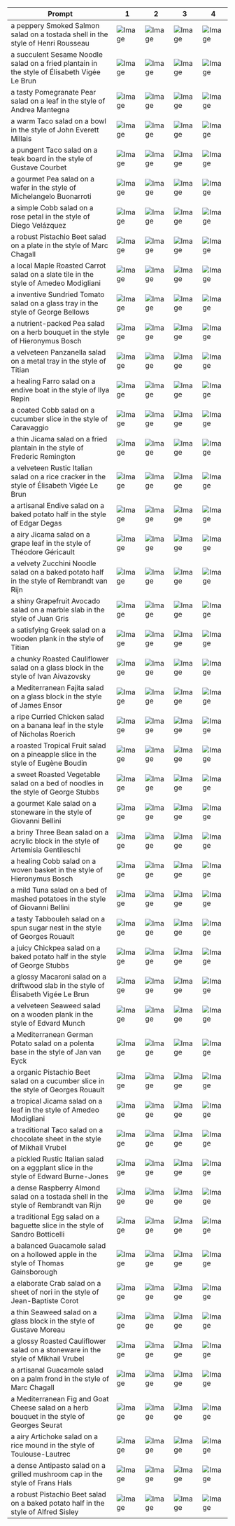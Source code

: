 | Prompt | 1 | 2 | 3 | 4 |
|-|-|-|-|-|
| a peppery Smoked Salmon salad on a tostada shell in the style of Henri Rousseau | ![Image](https://salad-benchmark-public-assets.s3.us-east-2.amazonaws.com/sdxl/552f733f-86e0-4092-b5ee-acba7c3cb298-0.jpg) | ![Image](https://salad-benchmark-public-assets.s3.us-east-2.amazonaws.com/sdxl/552f733f-86e0-4092-b5ee-acba7c3cb298-1.jpg) | ![Image](https://salad-benchmark-public-assets.s3.us-east-2.amazonaws.com/sdxl/552f733f-86e0-4092-b5ee-acba7c3cb298-2.jpg) | ![Image](https://salad-benchmark-public-assets.s3.us-east-2.amazonaws.com/sdxl/552f733f-86e0-4092-b5ee-acba7c3cb298-3.jpg) |
| a succulent Sesame Noodle salad on a fried plantain in the style of Élisabeth Vigée Le Brun | ![Image](https://salad-benchmark-public-assets.s3.us-east-2.amazonaws.com/sdxl/6eeecf0d-afec-4b46-b302-7a9ffbbd43de-0.jpg) | ![Image](https://salad-benchmark-public-assets.s3.us-east-2.amazonaws.com/sdxl/6eeecf0d-afec-4b46-b302-7a9ffbbd43de-1.jpg) | ![Image](https://salad-benchmark-public-assets.s3.us-east-2.amazonaws.com/sdxl/6eeecf0d-afec-4b46-b302-7a9ffbbd43de-2.jpg) | ![Image](https://salad-benchmark-public-assets.s3.us-east-2.amazonaws.com/sdxl/6eeecf0d-afec-4b46-b302-7a9ffbbd43de-3.jpg) |
| a tasty Pomegranate Pear salad on a leaf in the style of Andrea Mantegna | ![Image](https://salad-benchmark-public-assets.s3.us-east-2.amazonaws.com/sdxl/6e5a8526-be02-47a6-b2ce-b6583b7dc57b-0.jpg) | ![Image](https://salad-benchmark-public-assets.s3.us-east-2.amazonaws.com/sdxl/6e5a8526-be02-47a6-b2ce-b6583b7dc57b-1.jpg) | ![Image](https://salad-benchmark-public-assets.s3.us-east-2.amazonaws.com/sdxl/6e5a8526-be02-47a6-b2ce-b6583b7dc57b-2.jpg) | ![Image](https://salad-benchmark-public-assets.s3.us-east-2.amazonaws.com/sdxl/6e5a8526-be02-47a6-b2ce-b6583b7dc57b-3.jpg) |
| a warm Taco salad on a bowl in the style of John Everett Millais | ![Image](https://salad-benchmark-public-assets.s3.us-east-2.amazonaws.com/sdxl/455f5585-3a32-4497-9195-e6531f3e61fc-0.jpg) | ![Image](https://salad-benchmark-public-assets.s3.us-east-2.amazonaws.com/sdxl/455f5585-3a32-4497-9195-e6531f3e61fc-1.jpg) | ![Image](https://salad-benchmark-public-assets.s3.us-east-2.amazonaws.com/sdxl/455f5585-3a32-4497-9195-e6531f3e61fc-2.jpg) | ![Image](https://salad-benchmark-public-assets.s3.us-east-2.amazonaws.com/sdxl/455f5585-3a32-4497-9195-e6531f3e61fc-3.jpg) |
| a pungent Taco salad on a teak board in the style of Gustave Courbet | ![Image](https://salad-benchmark-public-assets.s3.us-east-2.amazonaws.com/sdxl/3c46a789-4c59-463c-abe0-8d1abe632ce4-0.jpg) | ![Image](https://salad-benchmark-public-assets.s3.us-east-2.amazonaws.com/sdxl/3c46a789-4c59-463c-abe0-8d1abe632ce4-1.jpg) | ![Image](https://salad-benchmark-public-assets.s3.us-east-2.amazonaws.com/sdxl/3c46a789-4c59-463c-abe0-8d1abe632ce4-2.jpg) | ![Image](https://salad-benchmark-public-assets.s3.us-east-2.amazonaws.com/sdxl/3c46a789-4c59-463c-abe0-8d1abe632ce4-3.jpg) |
| a gourmet Pea salad on a wafer in the style of Michelangelo Buonarroti | ![Image](https://salad-benchmark-public-assets.s3.us-east-2.amazonaws.com/sdxl/09b1b9cd-d2ad-4cce-b349-74ffbcd1b68c-0.jpg) | ![Image](https://salad-benchmark-public-assets.s3.us-east-2.amazonaws.com/sdxl/09b1b9cd-d2ad-4cce-b349-74ffbcd1b68c-1.jpg) | ![Image](https://salad-benchmark-public-assets.s3.us-east-2.amazonaws.com/sdxl/09b1b9cd-d2ad-4cce-b349-74ffbcd1b68c-2.jpg) | ![Image](https://salad-benchmark-public-assets.s3.us-east-2.amazonaws.com/sdxl/09b1b9cd-d2ad-4cce-b349-74ffbcd1b68c-3.jpg) |
| a simple Cobb salad on a rose petal in the style of Diego Velázquez | ![Image](https://salad-benchmark-public-assets.s3.us-east-2.amazonaws.com/sdxl/6306d04e-8de3-43c4-a47b-e56057f60a5c-0.jpg) | ![Image](https://salad-benchmark-public-assets.s3.us-east-2.amazonaws.com/sdxl/6306d04e-8de3-43c4-a47b-e56057f60a5c-1.jpg) | ![Image](https://salad-benchmark-public-assets.s3.us-east-2.amazonaws.com/sdxl/6306d04e-8de3-43c4-a47b-e56057f60a5c-2.jpg) | ![Image](https://salad-benchmark-public-assets.s3.us-east-2.amazonaws.com/sdxl/6306d04e-8de3-43c4-a47b-e56057f60a5c-3.jpg) |
| a robust Pistachio Beet salad on a plate in the style of Marc Chagall | ![Image](https://salad-benchmark-public-assets.s3.us-east-2.amazonaws.com/sdxl/1055d5e9-867b-4ac4-8b39-e0c10303ad15-0.jpg) | ![Image](https://salad-benchmark-public-assets.s3.us-east-2.amazonaws.com/sdxl/1055d5e9-867b-4ac4-8b39-e0c10303ad15-1.jpg) | ![Image](https://salad-benchmark-public-assets.s3.us-east-2.amazonaws.com/sdxl/1055d5e9-867b-4ac4-8b39-e0c10303ad15-2.jpg) | ![Image](https://salad-benchmark-public-assets.s3.us-east-2.amazonaws.com/sdxl/1055d5e9-867b-4ac4-8b39-e0c10303ad15-3.jpg) |
| a local Maple Roasted Carrot salad on a slate tile in the style of Amedeo Modigliani | ![Image](https://salad-benchmark-public-assets.s3.us-east-2.amazonaws.com/sdxl/58493deb-8ad5-4692-a92a-4dcbec9504c8-0.jpg) | ![Image](https://salad-benchmark-public-assets.s3.us-east-2.amazonaws.com/sdxl/58493deb-8ad5-4692-a92a-4dcbec9504c8-1.jpg) | ![Image](https://salad-benchmark-public-assets.s3.us-east-2.amazonaws.com/sdxl/58493deb-8ad5-4692-a92a-4dcbec9504c8-2.jpg) | ![Image](https://salad-benchmark-public-assets.s3.us-east-2.amazonaws.com/sdxl/58493deb-8ad5-4692-a92a-4dcbec9504c8-3.jpg) |
| a inventive Sundried Tomato salad on a glass tray in the style of George Bellows | ![Image](https://salad-benchmark-public-assets.s3.us-east-2.amazonaws.com/sdxl/a7f83416-8878-498c-af8a-f5e8053e09cc-0.jpg) | ![Image](https://salad-benchmark-public-assets.s3.us-east-2.amazonaws.com/sdxl/a7f83416-8878-498c-af8a-f5e8053e09cc-1.jpg) | ![Image](https://salad-benchmark-public-assets.s3.us-east-2.amazonaws.com/sdxl/a7f83416-8878-498c-af8a-f5e8053e09cc-2.jpg) | ![Image](https://salad-benchmark-public-assets.s3.us-east-2.amazonaws.com/sdxl/a7f83416-8878-498c-af8a-f5e8053e09cc-3.jpg) |
| a nutrient-packed Pea salad on a herb bouquet in the style of Hieronymus Bosch | ![Image](https://salad-benchmark-public-assets.s3.us-east-2.amazonaws.com/sdxl/3d7f226f-569c-4c59-96af-a18064742eda-0.jpg) | ![Image](https://salad-benchmark-public-assets.s3.us-east-2.amazonaws.com/sdxl/3d7f226f-569c-4c59-96af-a18064742eda-1.jpg) | ![Image](https://salad-benchmark-public-assets.s3.us-east-2.amazonaws.com/sdxl/3d7f226f-569c-4c59-96af-a18064742eda-2.jpg) | ![Image](https://salad-benchmark-public-assets.s3.us-east-2.amazonaws.com/sdxl/3d7f226f-569c-4c59-96af-a18064742eda-3.jpg) |
| a velveteen Panzanella salad on a metal tray in the style of Titian | ![Image](https://salad-benchmark-public-assets.s3.us-east-2.amazonaws.com/sdxl/3fe74804-c3f2-493f-bb7f-e0aca3e6c7d3-0.jpg) | ![Image](https://salad-benchmark-public-assets.s3.us-east-2.amazonaws.com/sdxl/3fe74804-c3f2-493f-bb7f-e0aca3e6c7d3-1.jpg) | ![Image](https://salad-benchmark-public-assets.s3.us-east-2.amazonaws.com/sdxl/3fe74804-c3f2-493f-bb7f-e0aca3e6c7d3-2.jpg) | ![Image](https://salad-benchmark-public-assets.s3.us-east-2.amazonaws.com/sdxl/3fe74804-c3f2-493f-bb7f-e0aca3e6c7d3-3.jpg) |
| a healing Farro salad on a endive boat in the style of Ilya Repin | ![Image](https://salad-benchmark-public-assets.s3.us-east-2.amazonaws.com/sdxl/541bb7c9-89b3-468a-be15-163880212bce-0.jpg) | ![Image](https://salad-benchmark-public-assets.s3.us-east-2.amazonaws.com/sdxl/541bb7c9-89b3-468a-be15-163880212bce-1.jpg) | ![Image](https://salad-benchmark-public-assets.s3.us-east-2.amazonaws.com/sdxl/541bb7c9-89b3-468a-be15-163880212bce-2.jpg) | ![Image](https://salad-benchmark-public-assets.s3.us-east-2.amazonaws.com/sdxl/541bb7c9-89b3-468a-be15-163880212bce-3.jpg) |
| a coated Cobb salad on a cucumber slice in the style of Caravaggio | ![Image](https://salad-benchmark-public-assets.s3.us-east-2.amazonaws.com/sdxl/c29ea479-bad2-44b2-aad9-8b9d9fac2aaa-0.jpg) | ![Image](https://salad-benchmark-public-assets.s3.us-east-2.amazonaws.com/sdxl/c29ea479-bad2-44b2-aad9-8b9d9fac2aaa-1.jpg) | ![Image](https://salad-benchmark-public-assets.s3.us-east-2.amazonaws.com/sdxl/c29ea479-bad2-44b2-aad9-8b9d9fac2aaa-2.jpg) | ![Image](https://salad-benchmark-public-assets.s3.us-east-2.amazonaws.com/sdxl/c29ea479-bad2-44b2-aad9-8b9d9fac2aaa-3.jpg) |
| a thin Jicama salad on a fried plantain in the style of Frederic Remington | ![Image](https://salad-benchmark-public-assets.s3.us-east-2.amazonaws.com/sdxl/e5292877-3ef6-4c14-9688-c00885104373-0.jpg) | ![Image](https://salad-benchmark-public-assets.s3.us-east-2.amazonaws.com/sdxl/e5292877-3ef6-4c14-9688-c00885104373-1.jpg) | ![Image](https://salad-benchmark-public-assets.s3.us-east-2.amazonaws.com/sdxl/e5292877-3ef6-4c14-9688-c00885104373-2.jpg) | ![Image](https://salad-benchmark-public-assets.s3.us-east-2.amazonaws.com/sdxl/e5292877-3ef6-4c14-9688-c00885104373-3.jpg) |
| a velveteen Rustic Italian salad on a rice cracker in the style of Élisabeth Vigée Le Brun | ![Image](https://salad-benchmark-public-assets.s3.us-east-2.amazonaws.com/sdxl/90fe4c09-76f1-4944-8bec-42850b261301-0.jpg) | ![Image](https://salad-benchmark-public-assets.s3.us-east-2.amazonaws.com/sdxl/90fe4c09-76f1-4944-8bec-42850b261301-1.jpg) | ![Image](https://salad-benchmark-public-assets.s3.us-east-2.amazonaws.com/sdxl/90fe4c09-76f1-4944-8bec-42850b261301-2.jpg) | ![Image](https://salad-benchmark-public-assets.s3.us-east-2.amazonaws.com/sdxl/90fe4c09-76f1-4944-8bec-42850b261301-3.jpg) |
| a artisanal Endive salad on a baked potato half in the style of Edgar Degas | ![Image](https://salad-benchmark-public-assets.s3.us-east-2.amazonaws.com/sdxl/2ba4cc99-4beb-4ce2-a587-d9b7865c8a96-0.jpg) | ![Image](https://salad-benchmark-public-assets.s3.us-east-2.amazonaws.com/sdxl/2ba4cc99-4beb-4ce2-a587-d9b7865c8a96-1.jpg) | ![Image](https://salad-benchmark-public-assets.s3.us-east-2.amazonaws.com/sdxl/2ba4cc99-4beb-4ce2-a587-d9b7865c8a96-2.jpg) | ![Image](https://salad-benchmark-public-assets.s3.us-east-2.amazonaws.com/sdxl/2ba4cc99-4beb-4ce2-a587-d9b7865c8a96-3.jpg) |
| a airy Jicama salad on a grape leaf in the style of Théodore Géricault | ![Image](https://salad-benchmark-public-assets.s3.us-east-2.amazonaws.com/sdxl/4cad01b4-2b74-4579-9217-7defaf35a4f9-0.jpg) | ![Image](https://salad-benchmark-public-assets.s3.us-east-2.amazonaws.com/sdxl/4cad01b4-2b74-4579-9217-7defaf35a4f9-1.jpg) | ![Image](https://salad-benchmark-public-assets.s3.us-east-2.amazonaws.com/sdxl/4cad01b4-2b74-4579-9217-7defaf35a4f9-2.jpg) | ![Image](https://salad-benchmark-public-assets.s3.us-east-2.amazonaws.com/sdxl/4cad01b4-2b74-4579-9217-7defaf35a4f9-3.jpg) |
| a velvety Zucchini Noodle salad on a baked potato half in the style of Rembrandt van Rijn | ![Image](https://salad-benchmark-public-assets.s3.us-east-2.amazonaws.com/sdxl/1560a546-224e-460f-b8ed-6cc6ba5fe258-0.jpg) | ![Image](https://salad-benchmark-public-assets.s3.us-east-2.amazonaws.com/sdxl/1560a546-224e-460f-b8ed-6cc6ba5fe258-1.jpg) | ![Image](https://salad-benchmark-public-assets.s3.us-east-2.amazonaws.com/sdxl/1560a546-224e-460f-b8ed-6cc6ba5fe258-2.jpg) | ![Image](https://salad-benchmark-public-assets.s3.us-east-2.amazonaws.com/sdxl/1560a546-224e-460f-b8ed-6cc6ba5fe258-3.jpg) |
| a shiny Grapefruit Avocado salad on a marble slab in the style of Juan Gris | ![Image](https://salad-benchmark-public-assets.s3.us-east-2.amazonaws.com/sdxl/c284b174-192d-4907-a6ae-c8af8c64a1d8-0.jpg) | ![Image](https://salad-benchmark-public-assets.s3.us-east-2.amazonaws.com/sdxl/c284b174-192d-4907-a6ae-c8af8c64a1d8-1.jpg) | ![Image](https://salad-benchmark-public-assets.s3.us-east-2.amazonaws.com/sdxl/c284b174-192d-4907-a6ae-c8af8c64a1d8-2.jpg) | ![Image](https://salad-benchmark-public-assets.s3.us-east-2.amazonaws.com/sdxl/c284b174-192d-4907-a6ae-c8af8c64a1d8-3.jpg) |
| a satisfying Greek salad on a wooden plank in the style of Titian | ![Image](https://salad-benchmark-public-assets.s3.us-east-2.amazonaws.com/sdxl/4fd1aeae-496f-4cb2-8aa6-d0035e8304ea-0.jpg) | ![Image](https://salad-benchmark-public-assets.s3.us-east-2.amazonaws.com/sdxl/4fd1aeae-496f-4cb2-8aa6-d0035e8304ea-1.jpg) | ![Image](https://salad-benchmark-public-assets.s3.us-east-2.amazonaws.com/sdxl/4fd1aeae-496f-4cb2-8aa6-d0035e8304ea-2.jpg) | ![Image](https://salad-benchmark-public-assets.s3.us-east-2.amazonaws.com/sdxl/4fd1aeae-496f-4cb2-8aa6-d0035e8304ea-3.jpg) |
| a chunky Roasted Cauliflower salad on a glass block in the style of Ivan Aivazovsky | ![Image](https://salad-benchmark-public-assets.s3.us-east-2.amazonaws.com/sdxl/5dd9d53e-bfdb-4336-92cc-2b8c09b08ca6-0.jpg) | ![Image](https://salad-benchmark-public-assets.s3.us-east-2.amazonaws.com/sdxl/5dd9d53e-bfdb-4336-92cc-2b8c09b08ca6-1.jpg) | ![Image](https://salad-benchmark-public-assets.s3.us-east-2.amazonaws.com/sdxl/5dd9d53e-bfdb-4336-92cc-2b8c09b08ca6-2.jpg) | ![Image](https://salad-benchmark-public-assets.s3.us-east-2.amazonaws.com/sdxl/5dd9d53e-bfdb-4336-92cc-2b8c09b08ca6-3.jpg) |
| a Mediterranean Fajita salad on a glass block in the style of James Ensor | ![Image](https://salad-benchmark-public-assets.s3.us-east-2.amazonaws.com/sdxl/4b7d03e7-1706-42e0-9105-52686ea81f38-0.jpg) | ![Image](https://salad-benchmark-public-assets.s3.us-east-2.amazonaws.com/sdxl/4b7d03e7-1706-42e0-9105-52686ea81f38-1.jpg) | ![Image](https://salad-benchmark-public-assets.s3.us-east-2.amazonaws.com/sdxl/4b7d03e7-1706-42e0-9105-52686ea81f38-2.jpg) | ![Image](https://salad-benchmark-public-assets.s3.us-east-2.amazonaws.com/sdxl/4b7d03e7-1706-42e0-9105-52686ea81f38-3.jpg) |
| a ripe Curried Chicken salad on a banana leaf in the style of Nicholas Roerich | ![Image](https://salad-benchmark-public-assets.s3.us-east-2.amazonaws.com/sdxl/f6d6a1f2-8610-468d-9599-4c5ea378918b-0.jpg) | ![Image](https://salad-benchmark-public-assets.s3.us-east-2.amazonaws.com/sdxl/f6d6a1f2-8610-468d-9599-4c5ea378918b-1.jpg) | ![Image](https://salad-benchmark-public-assets.s3.us-east-2.amazonaws.com/sdxl/f6d6a1f2-8610-468d-9599-4c5ea378918b-2.jpg) | ![Image](https://salad-benchmark-public-assets.s3.us-east-2.amazonaws.com/sdxl/f6d6a1f2-8610-468d-9599-4c5ea378918b-3.jpg) |
| a roasted Tropical Fruit salad on a pineapple slice in the style of Eugène Boudin | ![Image](https://salad-benchmark-public-assets.s3.us-east-2.amazonaws.com/sdxl/636e890c-4b1c-42d9-9e1d-302e43aca3d6-0.jpg) | ![Image](https://salad-benchmark-public-assets.s3.us-east-2.amazonaws.com/sdxl/636e890c-4b1c-42d9-9e1d-302e43aca3d6-1.jpg) | ![Image](https://salad-benchmark-public-assets.s3.us-east-2.amazonaws.com/sdxl/636e890c-4b1c-42d9-9e1d-302e43aca3d6-2.jpg) | ![Image](https://salad-benchmark-public-assets.s3.us-east-2.amazonaws.com/sdxl/636e890c-4b1c-42d9-9e1d-302e43aca3d6-3.jpg) |
| a sweet Roasted Vegetable salad on a bed of noodles in the style of George Stubbs | ![Image](https://salad-benchmark-public-assets.s3.us-east-2.amazonaws.com/sdxl/fa509ac5-ba7e-4c56-9c0c-ce6d45617f6d-0.jpg) | ![Image](https://salad-benchmark-public-assets.s3.us-east-2.amazonaws.com/sdxl/fa509ac5-ba7e-4c56-9c0c-ce6d45617f6d-1.jpg) | ![Image](https://salad-benchmark-public-assets.s3.us-east-2.amazonaws.com/sdxl/fa509ac5-ba7e-4c56-9c0c-ce6d45617f6d-2.jpg) | ![Image](https://salad-benchmark-public-assets.s3.us-east-2.amazonaws.com/sdxl/fa509ac5-ba7e-4c56-9c0c-ce6d45617f6d-3.jpg) |
| a gourmet Kale salad on a stoneware in the style of Giovanni Bellini | ![Image](https://salad-benchmark-public-assets.s3.us-east-2.amazonaws.com/sdxl/3c7cc1ff-4adc-4f0e-8192-0f2323377198-0.jpg) | ![Image](https://salad-benchmark-public-assets.s3.us-east-2.amazonaws.com/sdxl/3c7cc1ff-4adc-4f0e-8192-0f2323377198-1.jpg) | ![Image](https://salad-benchmark-public-assets.s3.us-east-2.amazonaws.com/sdxl/3c7cc1ff-4adc-4f0e-8192-0f2323377198-2.jpg) | ![Image](https://salad-benchmark-public-assets.s3.us-east-2.amazonaws.com/sdxl/3c7cc1ff-4adc-4f0e-8192-0f2323377198-3.jpg) |
| a briny Three Bean salad on a acrylic block in the style of Artemisia Gentileschi | ![Image](https://salad-benchmark-public-assets.s3.us-east-2.amazonaws.com/sdxl/85317d24-3e0f-4962-b042-3339494647b8-0.jpg) | ![Image](https://salad-benchmark-public-assets.s3.us-east-2.amazonaws.com/sdxl/85317d24-3e0f-4962-b042-3339494647b8-1.jpg) | ![Image](https://salad-benchmark-public-assets.s3.us-east-2.amazonaws.com/sdxl/85317d24-3e0f-4962-b042-3339494647b8-2.jpg) | ![Image](https://salad-benchmark-public-assets.s3.us-east-2.amazonaws.com/sdxl/85317d24-3e0f-4962-b042-3339494647b8-3.jpg) |
| a healing Cobb salad on a woven basket in the style of Hieronymus Bosch | ![Image](https://salad-benchmark-public-assets.s3.us-east-2.amazonaws.com/sdxl/5c063852-9df3-469d-8899-238cac88556a-0.jpg) | ![Image](https://salad-benchmark-public-assets.s3.us-east-2.amazonaws.com/sdxl/5c063852-9df3-469d-8899-238cac88556a-1.jpg) | ![Image](https://salad-benchmark-public-assets.s3.us-east-2.amazonaws.com/sdxl/5c063852-9df3-469d-8899-238cac88556a-2.jpg) | ![Image](https://salad-benchmark-public-assets.s3.us-east-2.amazonaws.com/sdxl/5c063852-9df3-469d-8899-238cac88556a-3.jpg) |
| a mild Tuna salad on a bed of mashed potatoes in the style of Giovanni Bellini | ![Image](https://salad-benchmark-public-assets.s3.us-east-2.amazonaws.com/sdxl/c17c1b0d-cd92-4407-9d78-8961b754c044-0.jpg) | ![Image](https://salad-benchmark-public-assets.s3.us-east-2.amazonaws.com/sdxl/c17c1b0d-cd92-4407-9d78-8961b754c044-1.jpg) | ![Image](https://salad-benchmark-public-assets.s3.us-east-2.amazonaws.com/sdxl/c17c1b0d-cd92-4407-9d78-8961b754c044-2.jpg) | ![Image](https://salad-benchmark-public-assets.s3.us-east-2.amazonaws.com/sdxl/c17c1b0d-cd92-4407-9d78-8961b754c044-3.jpg) |
| a tasty Tabbouleh salad on a spun sugar nest in the style of Georges Rouault | ![Image](https://salad-benchmark-public-assets.s3.us-east-2.amazonaws.com/sdxl/d9e2cfd0-ec48-4fac-a55d-c430d31c8f98-0.jpg) | ![Image](https://salad-benchmark-public-assets.s3.us-east-2.amazonaws.com/sdxl/d9e2cfd0-ec48-4fac-a55d-c430d31c8f98-1.jpg) | ![Image](https://salad-benchmark-public-assets.s3.us-east-2.amazonaws.com/sdxl/d9e2cfd0-ec48-4fac-a55d-c430d31c8f98-2.jpg) | ![Image](https://salad-benchmark-public-assets.s3.us-east-2.amazonaws.com/sdxl/d9e2cfd0-ec48-4fac-a55d-c430d31c8f98-3.jpg) |
| a juicy Chickpea salad on a baked potato half in the style of George Stubbs | ![Image](https://salad-benchmark-public-assets.s3.us-east-2.amazonaws.com/sdxl/678f48eb-9a2b-4f27-a37f-781b019e13dc-0.jpg) | ![Image](https://salad-benchmark-public-assets.s3.us-east-2.amazonaws.com/sdxl/678f48eb-9a2b-4f27-a37f-781b019e13dc-1.jpg) | ![Image](https://salad-benchmark-public-assets.s3.us-east-2.amazonaws.com/sdxl/678f48eb-9a2b-4f27-a37f-781b019e13dc-2.jpg) | ![Image](https://salad-benchmark-public-assets.s3.us-east-2.amazonaws.com/sdxl/678f48eb-9a2b-4f27-a37f-781b019e13dc-3.jpg) |
| a glossy Macaroni salad on a driftwood slab in the style of Élisabeth Vigée Le Brun | ![Image](https://salad-benchmark-public-assets.s3.us-east-2.amazonaws.com/sdxl/60561493-c90c-4599-939a-ad6d493b9578-0.jpg) | ![Image](https://salad-benchmark-public-assets.s3.us-east-2.amazonaws.com/sdxl/60561493-c90c-4599-939a-ad6d493b9578-1.jpg) | ![Image](https://salad-benchmark-public-assets.s3.us-east-2.amazonaws.com/sdxl/60561493-c90c-4599-939a-ad6d493b9578-2.jpg) | ![Image](https://salad-benchmark-public-assets.s3.us-east-2.amazonaws.com/sdxl/60561493-c90c-4599-939a-ad6d493b9578-3.jpg) |
| a velveteen Seaweed salad on a wooden plank in the style of Edvard Munch | ![Image](https://salad-benchmark-public-assets.s3.us-east-2.amazonaws.com/sdxl/867a1781-5b85-499e-b3c3-1baa5fb576e6-0.jpg) | ![Image](https://salad-benchmark-public-assets.s3.us-east-2.amazonaws.com/sdxl/867a1781-5b85-499e-b3c3-1baa5fb576e6-1.jpg) | ![Image](https://salad-benchmark-public-assets.s3.us-east-2.amazonaws.com/sdxl/867a1781-5b85-499e-b3c3-1baa5fb576e6-2.jpg) | ![Image](https://salad-benchmark-public-assets.s3.us-east-2.amazonaws.com/sdxl/867a1781-5b85-499e-b3c3-1baa5fb576e6-3.jpg) |
| a Mediterranean German Potato salad on a polenta base in the style of Jan van Eyck | ![Image](https://salad-benchmark-public-assets.s3.us-east-2.amazonaws.com/sdxl/0e0717d0-1e07-49d2-88f3-0a9a9fbccc12-0.jpg) | ![Image](https://salad-benchmark-public-assets.s3.us-east-2.amazonaws.com/sdxl/0e0717d0-1e07-49d2-88f3-0a9a9fbccc12-1.jpg) | ![Image](https://salad-benchmark-public-assets.s3.us-east-2.amazonaws.com/sdxl/0e0717d0-1e07-49d2-88f3-0a9a9fbccc12-2.jpg) | ![Image](https://salad-benchmark-public-assets.s3.us-east-2.amazonaws.com/sdxl/0e0717d0-1e07-49d2-88f3-0a9a9fbccc12-3.jpg) |
| a organic Pistachio Beet salad on a cucumber slice in the style of Georges Rouault | ![Image](https://salad-benchmark-public-assets.s3.us-east-2.amazonaws.com/sdxl/7f6c1534-783d-492a-b122-9d7dc00b6cc1-0.jpg) | ![Image](https://salad-benchmark-public-assets.s3.us-east-2.amazonaws.com/sdxl/7f6c1534-783d-492a-b122-9d7dc00b6cc1-1.jpg) | ![Image](https://salad-benchmark-public-assets.s3.us-east-2.amazonaws.com/sdxl/7f6c1534-783d-492a-b122-9d7dc00b6cc1-2.jpg) | ![Image](https://salad-benchmark-public-assets.s3.us-east-2.amazonaws.com/sdxl/7f6c1534-783d-492a-b122-9d7dc00b6cc1-3.jpg) |
| a tropical Jicama salad on a leaf in the style of Amedeo Modigliani | ![Image](https://salad-benchmark-public-assets.s3.us-east-2.amazonaws.com/sdxl/85c968b5-31da-4e18-bf2c-9e7f9ffc6dd3-0.jpg) | ![Image](https://salad-benchmark-public-assets.s3.us-east-2.amazonaws.com/sdxl/85c968b5-31da-4e18-bf2c-9e7f9ffc6dd3-1.jpg) | ![Image](https://salad-benchmark-public-assets.s3.us-east-2.amazonaws.com/sdxl/85c968b5-31da-4e18-bf2c-9e7f9ffc6dd3-2.jpg) | ![Image](https://salad-benchmark-public-assets.s3.us-east-2.amazonaws.com/sdxl/85c968b5-31da-4e18-bf2c-9e7f9ffc6dd3-3.jpg) |
| a traditional Taco salad on a chocolate sheet in the style of Mikhail Vrubel | ![Image](https://salad-benchmark-public-assets.s3.us-east-2.amazonaws.com/sdxl/63ceb1a2-13d0-40df-9ed6-062998c819d8-0.jpg) | ![Image](https://salad-benchmark-public-assets.s3.us-east-2.amazonaws.com/sdxl/63ceb1a2-13d0-40df-9ed6-062998c819d8-1.jpg) | ![Image](https://salad-benchmark-public-assets.s3.us-east-2.amazonaws.com/sdxl/63ceb1a2-13d0-40df-9ed6-062998c819d8-2.jpg) | ![Image](https://salad-benchmark-public-assets.s3.us-east-2.amazonaws.com/sdxl/63ceb1a2-13d0-40df-9ed6-062998c819d8-3.jpg) |
| a pickled Rustic Italian salad on a eggplant slice in the style of Edward Burne-Jones | ![Image](https://salad-benchmark-public-assets.s3.us-east-2.amazonaws.com/sdxl/0e5f2eff-71e7-467d-838b-4945c7486533-0.jpg) | ![Image](https://salad-benchmark-public-assets.s3.us-east-2.amazonaws.com/sdxl/0e5f2eff-71e7-467d-838b-4945c7486533-1.jpg) | ![Image](https://salad-benchmark-public-assets.s3.us-east-2.amazonaws.com/sdxl/0e5f2eff-71e7-467d-838b-4945c7486533-2.jpg) | ![Image](https://salad-benchmark-public-assets.s3.us-east-2.amazonaws.com/sdxl/0e5f2eff-71e7-467d-838b-4945c7486533-3.jpg) |
| a dense Raspberry Almond salad on a tostada shell in the style of Rembrandt van Rijn | ![Image](https://salad-benchmark-public-assets.s3.us-east-2.amazonaws.com/sdxl/049099ee-3444-445c-8056-a7e5a580c9ba-0.jpg) | ![Image](https://salad-benchmark-public-assets.s3.us-east-2.amazonaws.com/sdxl/049099ee-3444-445c-8056-a7e5a580c9ba-1.jpg) | ![Image](https://salad-benchmark-public-assets.s3.us-east-2.amazonaws.com/sdxl/049099ee-3444-445c-8056-a7e5a580c9ba-2.jpg) | ![Image](https://salad-benchmark-public-assets.s3.us-east-2.amazonaws.com/sdxl/049099ee-3444-445c-8056-a7e5a580c9ba-3.jpg) |
| a traditional Egg salad on a baguette slice in the style of Sandro Botticelli | ![Image](https://salad-benchmark-public-assets.s3.us-east-2.amazonaws.com/sdxl/72179ba7-84cf-47d5-b5d4-6e5f7a626d3e-0.jpg) | ![Image](https://salad-benchmark-public-assets.s3.us-east-2.amazonaws.com/sdxl/72179ba7-84cf-47d5-b5d4-6e5f7a626d3e-1.jpg) | ![Image](https://salad-benchmark-public-assets.s3.us-east-2.amazonaws.com/sdxl/72179ba7-84cf-47d5-b5d4-6e5f7a626d3e-2.jpg) | ![Image](https://salad-benchmark-public-assets.s3.us-east-2.amazonaws.com/sdxl/72179ba7-84cf-47d5-b5d4-6e5f7a626d3e-3.jpg) |
| a balanced Guacamole salad on a hollowed apple in the style of Thomas Gainsborough | ![Image](https://salad-benchmark-public-assets.s3.us-east-2.amazonaws.com/sdxl/b0677085-a622-4293-9fe3-153f395b4661-0.jpg) | ![Image](https://salad-benchmark-public-assets.s3.us-east-2.amazonaws.com/sdxl/b0677085-a622-4293-9fe3-153f395b4661-1.jpg) | ![Image](https://salad-benchmark-public-assets.s3.us-east-2.amazonaws.com/sdxl/b0677085-a622-4293-9fe3-153f395b4661-2.jpg) | ![Image](https://salad-benchmark-public-assets.s3.us-east-2.amazonaws.com/sdxl/b0677085-a622-4293-9fe3-153f395b4661-3.jpg) |
| a elaborate Crab salad on a sheet of nori in the style of Jean-Baptiste Corot | ![Image](https://salad-benchmark-public-assets.s3.us-east-2.amazonaws.com/sdxl/2566870d-190d-454f-84e0-8900e4cb4a4a-0.jpg) | ![Image](https://salad-benchmark-public-assets.s3.us-east-2.amazonaws.com/sdxl/2566870d-190d-454f-84e0-8900e4cb4a4a-1.jpg) | ![Image](https://salad-benchmark-public-assets.s3.us-east-2.amazonaws.com/sdxl/2566870d-190d-454f-84e0-8900e4cb4a4a-2.jpg) | ![Image](https://salad-benchmark-public-assets.s3.us-east-2.amazonaws.com/sdxl/2566870d-190d-454f-84e0-8900e4cb4a4a-3.jpg) |
| a thin Seaweed salad on a glass block in the style of Gustave Moreau | ![Image](https://salad-benchmark-public-assets.s3.us-east-2.amazonaws.com/sdxl/48bd7723-a625-4023-a3ac-06e6feec9bc9-0.jpg) | ![Image](https://salad-benchmark-public-assets.s3.us-east-2.amazonaws.com/sdxl/48bd7723-a625-4023-a3ac-06e6feec9bc9-1.jpg) | ![Image](https://salad-benchmark-public-assets.s3.us-east-2.amazonaws.com/sdxl/48bd7723-a625-4023-a3ac-06e6feec9bc9-2.jpg) | ![Image](https://salad-benchmark-public-assets.s3.us-east-2.amazonaws.com/sdxl/48bd7723-a625-4023-a3ac-06e6feec9bc9-3.jpg) |
| a glossy Roasted Cauliflower salad on a stoneware in the style of Mikhail Vrubel | ![Image](https://salad-benchmark-public-assets.s3.us-east-2.amazonaws.com/sdxl/df50b957-e46b-4bbc-825f-f5db6ecb397f-0.jpg) | ![Image](https://salad-benchmark-public-assets.s3.us-east-2.amazonaws.com/sdxl/df50b957-e46b-4bbc-825f-f5db6ecb397f-1.jpg) | ![Image](https://salad-benchmark-public-assets.s3.us-east-2.amazonaws.com/sdxl/df50b957-e46b-4bbc-825f-f5db6ecb397f-2.jpg) | ![Image](https://salad-benchmark-public-assets.s3.us-east-2.amazonaws.com/sdxl/df50b957-e46b-4bbc-825f-f5db6ecb397f-3.jpg) |
| a artisanal Guacamole salad on a palm frond in the style of Marc Chagall | ![Image](https://salad-benchmark-public-assets.s3.us-east-2.amazonaws.com/sdxl/c4b63f67-6974-4357-a31c-43847b2f0eca-0.jpg) | ![Image](https://salad-benchmark-public-assets.s3.us-east-2.amazonaws.com/sdxl/c4b63f67-6974-4357-a31c-43847b2f0eca-1.jpg) | ![Image](https://salad-benchmark-public-assets.s3.us-east-2.amazonaws.com/sdxl/c4b63f67-6974-4357-a31c-43847b2f0eca-2.jpg) | ![Image](https://salad-benchmark-public-assets.s3.us-east-2.amazonaws.com/sdxl/c4b63f67-6974-4357-a31c-43847b2f0eca-3.jpg) |
| a Mediterranean Fig and Goat Cheese salad on a herb bouquet in the style of Georges Seurat | ![Image](https://salad-benchmark-public-assets.s3.us-east-2.amazonaws.com/sdxl/db2d5534-f505-45ec-ae19-910ed7509859-0.jpg) | ![Image](https://salad-benchmark-public-assets.s3.us-east-2.amazonaws.com/sdxl/db2d5534-f505-45ec-ae19-910ed7509859-1.jpg) | ![Image](https://salad-benchmark-public-assets.s3.us-east-2.amazonaws.com/sdxl/db2d5534-f505-45ec-ae19-910ed7509859-2.jpg) | ![Image](https://salad-benchmark-public-assets.s3.us-east-2.amazonaws.com/sdxl/db2d5534-f505-45ec-ae19-910ed7509859-3.jpg) |
| a airy Artichoke salad on a rice mound in the style of Toulouse-Lautrec | ![Image](https://salad-benchmark-public-assets.s3.us-east-2.amazonaws.com/sdxl/096a57a7-cf45-4e98-866a-c29d2b3ec0bf-0.jpg) | ![Image](https://salad-benchmark-public-assets.s3.us-east-2.amazonaws.com/sdxl/096a57a7-cf45-4e98-866a-c29d2b3ec0bf-1.jpg) | ![Image](https://salad-benchmark-public-assets.s3.us-east-2.amazonaws.com/sdxl/096a57a7-cf45-4e98-866a-c29d2b3ec0bf-2.jpg) | ![Image](https://salad-benchmark-public-assets.s3.us-east-2.amazonaws.com/sdxl/096a57a7-cf45-4e98-866a-c29d2b3ec0bf-3.jpg) |
| a dense Antipasto salad on a grilled mushroom cap in the style of Frans Hals | ![Image](https://salad-benchmark-public-assets.s3.us-east-2.amazonaws.com/sdxl/40524339-e74c-4248-8ca3-245f2a7a7ee3-0.jpg) | ![Image](https://salad-benchmark-public-assets.s3.us-east-2.amazonaws.com/sdxl/40524339-e74c-4248-8ca3-245f2a7a7ee3-1.jpg) | ![Image](https://salad-benchmark-public-assets.s3.us-east-2.amazonaws.com/sdxl/40524339-e74c-4248-8ca3-245f2a7a7ee3-2.jpg) | ![Image](https://salad-benchmark-public-assets.s3.us-east-2.amazonaws.com/sdxl/40524339-e74c-4248-8ca3-245f2a7a7ee3-3.jpg) |
| a robust Pistachio Beet salad on a baked potato half in the style of Alfred Sisley | ![Image](https://salad-benchmark-public-assets.s3.us-east-2.amazonaws.com/sdxl/166f6997-dcdd-45a4-9d5e-d365aecc5c9f-0.jpg) | ![Image](https://salad-benchmark-public-assets.s3.us-east-2.amazonaws.com/sdxl/166f6997-dcdd-45a4-9d5e-d365aecc5c9f-1.jpg) | ![Image](https://salad-benchmark-public-assets.s3.us-east-2.amazonaws.com/sdxl/166f6997-dcdd-45a4-9d5e-d365aecc5c9f-2.jpg) | ![Image](https://salad-benchmark-public-assets.s3.us-east-2.amazonaws.com/sdxl/166f6997-dcdd-45a4-9d5e-d365aecc5c9f-3.jpg) |
